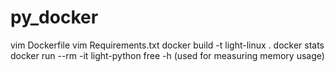 # py_docker

vim Dockerfile
vim Requirements.txt
docker build -t light-linux .
docker stats
docker run --rm -it light-python free -h (used for measuring memory usage)

